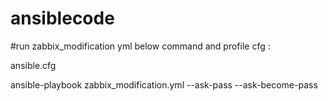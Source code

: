 # ansiblecode

#run zabbix_modification yml below command and profile cfg :

ansible.cfg

ansible-playbook zabbix_modification.yml --ask-pass --ask-become-pass
